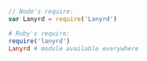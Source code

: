 ```javascript
// Node's require:
var Lanyrd = require('Lanyrd')
```
```ruby
# Ruby's require:
require('lanyrd')
Lanyrd # module available everywhere
```